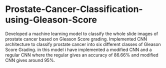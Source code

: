 # Prostate-Cancer-Classification-using-Gleason-Score
Developed a machine learning model to classify the whole slide images of prostate cancer based on Gleason Score grading.
Implemented CNN architecture to classify prostate cancer into six different classes of Gleason Score Grading.
in this model i have implemented a modified CNN and a regular CNN where the regular gives an accuracy of 86.66% and modified CNN gives around 95%.
